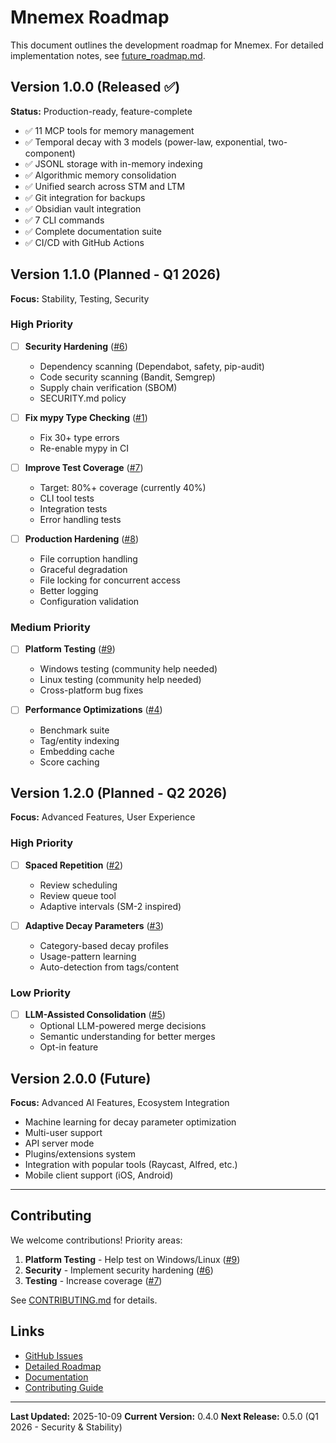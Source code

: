 # Mnemex Roadmap

This document outlines the development roadmap for Mnemex. For detailed implementation notes, see [future_roadmap.md](future_roadmap.md).

## Version 1.0.0 (Released ✅)

**Status:** Production-ready, feature-complete

- ✅ 11 MCP tools for memory management
- ✅ Temporal decay with 3 models (power-law, exponential, two-component)
- ✅ JSONL storage with in-memory indexing
- ✅ Algorithmic memory consolidation
- ✅ Unified search across STM and LTM
- ✅ Git integration for backups
- ✅ Obsidian vault integration
- ✅ 7 CLI commands
- ✅ Complete documentation suite
- ✅ CI/CD with GitHub Actions

## Version 1.1.0 (Planned - Q1 2026)

**Focus:** Stability, Testing, Security

### High Priority

- [ ] **Security Hardening** ([#6](https://github.com/simplemindedbot/mnemex/issues/6))
  - Dependency scanning (Dependabot, safety, pip-audit)
  - Code security scanning (Bandit, Semgrep)
  - Supply chain verification (SBOM)
  - SECURITY.md policy

- [ ] **Fix mypy Type Checking** ([#1](https://github.com/simplemindedbot/mnemex/issues/1))
  - Fix 30+ type errors
  - Re-enable mypy in CI

- [ ] **Improve Test Coverage** ([#7](https://github.com/simplemindedbot/mnemex/issues/7))
  - Target: 80%+ coverage (currently 40%)
  - CLI tool tests
  - Integration tests
  - Error handling tests

- [ ] **Production Hardening** ([#8](https://github.com/simplemindedbot/mnemex/issues/8))
  - File corruption handling
  - Graceful degradation
  - File locking for concurrent access
  - Better logging
  - Configuration validation

### Medium Priority

- [ ] **Platform Testing** ([#9](https://github.com/simplemindedbot/mnemex/issues/9))
  - Windows testing (community help needed)
  - Linux testing (community help needed)
  - Cross-platform bug fixes

- [ ] **Performance Optimizations** ([#4](https://github.com/simplemindedbot/mnemex/issues/4))
  - Benchmark suite
  - Tag/entity indexing
  - Embedding cache
  - Score caching

## Version 1.2.0 (Planned - Q2 2026)

**Focus:** Advanced Features, User Experience

### High Priority

- [ ] **Spaced Repetition** ([#2](https://github.com/simplemindedbot/mnemex/issues/2))
  - Review scheduling
  - Review queue tool
  - Adaptive intervals (SM-2 inspired)

- [ ] **Adaptive Decay Parameters** ([#3](https://github.com/simplemindedbot/mnemex/issues/3))
  - Category-based decay profiles
  - Usage-pattern learning
  - Auto-detection from tags/content

### Low Priority

- [ ] **LLM-Assisted Consolidation** ([#5](https://github.com/simplemindedbot/mnemex/issues/5))
  - Optional LLM-powered merge decisions
  - Semantic understanding for better merges
  - Opt-in feature

## Version 2.0.0 (Future)

**Focus:** Advanced AI Features, Ecosystem Integration

- Machine learning for decay parameter optimization
- Multi-user support
- API server mode
- Plugins/extensions system
- Integration with popular tools (Raycast, Alfred, etc.)
- Mobile client support (iOS, Android)

---

## Contributing

We welcome contributions! Priority areas:

1. **Platform Testing** - Help test on Windows/Linux ([#9](https://github.com/simplemindedbot/mnemex/issues/9))
2. **Security** - Implement security hardening ([#6](https://github.com/simplemindedbot/mnemex/issues/6))
3. **Testing** - Increase coverage ([#7](https://github.com/simplemindedbot/mnemex/issues/7))

See [CONTRIBUTING.md](CONTRIBUTING.md) for details.

## Links

- [GitHub Issues](https://github.com/simplemindedbot/mnemex/issues)
- [Detailed Roadmap](future_roadmap.md)
- [Documentation](docs/)
- [Contributing Guide](CONTRIBUTING.md)

---

**Last Updated:** 2025-10-09
**Current Version:** 0.4.0
**Next Release:** 0.5.0 (Q1 2026 - Security & Stability)
